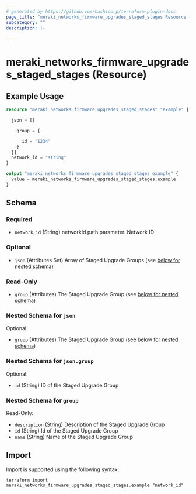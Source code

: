 ```yaml
---
# generated by https://github.com/hashicorp/terraform-plugin-docs
page_title: "meraki_networks_firmware_upgrades_staged_stages Resource - terraform-provider-meraki"
subcategory: ""
description: |-
  
---
```


# meraki_networks_firmware_upgrades_staged_stages (Resource)



## Example Usage

```terraform
resource "meraki_networks_firmware_upgrades_staged_stages" "example" {

  json = [{

    group = {

      id = "1234"
    }
  }]
  network_id = "string"
}

output "meraki_networks_firmware_upgrades_staged_stages_example" {
  value = meraki_networks_firmware_upgrades_staged_stages.example
}
```

<!-- schema generated by tfplugindocs -->
## Schema

### Required

- `network_id` (String) networkId path parameter. Network ID

### Optional

- `json` (Attributes Set) Array of Staged Upgrade Groups (see [below for nested schema](#nestedatt--json))

### Read-Only

- `group` (Attributes) The Staged Upgrade Group (see [below for nested schema](#nestedatt--group))

<a id="nestedatt--json"></a>
### Nested Schema for `json`

Optional:

- `group` (Attributes) The Staged Upgrade Group (see [below for nested schema](#nestedatt--json--group))

<a id="nestedatt--json--group"></a>
### Nested Schema for `json.group`

Optional:

- `id` (String) ID of the Staged Upgrade Group



<a id="nestedatt--group"></a>
### Nested Schema for `group`

Read-Only:

- `description` (String) Description of the Staged Upgrade Group
- `id` (String) Id of the Staged Upgrade Group
- `name` (String) Name of the Staged Upgrade Group

## Import

Import is supported using the following syntax:

```shell
terraform import meraki_networks_firmware_upgrades_staged_stages.example "network_id"
```
